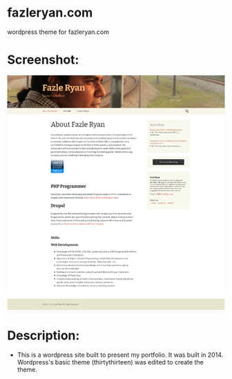 # fazleryan.com
wordpress theme for fazleryan.com

# Screenshot:
![](img/fazleryan.png)

# Description:
- This is a wordpress site built to present my portfolio. It was built in 2014. Wordpress's basic theme (thirtythirteen) was edited to create the theme.
